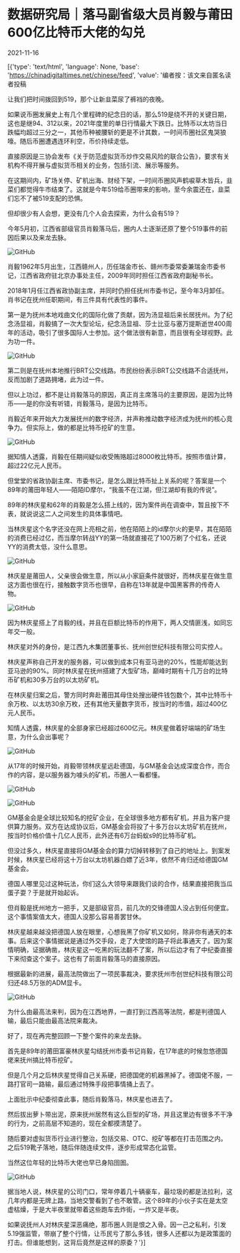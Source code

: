 # 数据研究局｜落马副省级大员肖毅与莆田600亿比特币大佬的勾兑

2021-11-16

[{'type': 'text/html', 'language': None, 'base': 'https://chinadigitaltimes.net/chinese/feed', 'value': '编者按：该文来自匿名读者投稿

让我们把时间拨回到519，那个让新韭菜尿了裤裆的夜晚。

如果说币圈发展史上有几个里程碑的纪念日的话，那么519是绕不开的关键日期，这也是继94、312以来，2021年度里的单日行情最大下跌日。比特币以太坊当日跌幅均超过三分之一，其他币种被腰斩的更是不计其数，一时间币圈社区鬼哭狼嚎。随后币圈遭遇连环利空，币价持续走低。

直接原因是三协会发布《关于防范虚拟货币炒作交易风险的联合公告》，要求有关机构不得开展与虚拟货币相关的业务，包括引流、展示等服务。

在这期间内，矿场关停、矿机出海、财经下架，一时间币圈风声鹤唳草木皆兵，韭菜们都觉得牛市结束了。这就是今年519给币圈带来的影响，至今余震还在，韭菜们忘不了被519支配的恐惧。

但却很少有人会想，更没有几个人会去探索，为什么会有519？

今年5月初，江西省部级官员肖毅落马后，圈内人士逐渐还原了整个519事件的前因后果以及来龙去脉。

![GitHub](https://chinadigitaltimes.net/chinese/files/2021/11/post-673290-61938d6c13251.)

肖毅1962年5月出生，江西赣州人，历任瑞金市长、赣州市委常委兼瑞金市委书记，江西省政府驻北京办事处主任，2009年同时担任江西省政府副秘书长。

2018年1月任江西省政协副主席，并同时仍担任抚州市委书记，至今年3月卸任。肖书记在抚州任职期间，有三件具有代表性的事件。

第一是为抚州本地戏曲文化的国际化做了贡献，因为汤显祖后来长居抚州。为了纪念汤显祖，肖毅搞了一次大型论坛，纪念汤显祖、莎士比亚与塞万提斯逝世400周年的活动，吸引了很多国际人士参加。这个做法很有新意，而且很有全球视野。此为功一件。

![GitHub](https://chinadigitaltimes.net/chinese/files/2021/11/post-673290-61938d6c1cf64.)

第二则是在抚州本地推行BRT公交线路。市民纷纷表示BRT公交线路不合适抚州，反而加剧了道路拥堵，此为过一件。

但以上功过，都不是让肖毅落马的原因，真正肖主席落马的主要原因，是因为比特币——是的你没有听错，肖毅落马，是因为比特币。

肖毅近年来开始大力发展抚州的数字经济，并声称推动数字经济成为抚州的核心竞争力。但实际上，做的都是比特币挖矿的生意。

![GitHub](https://chinadigitaltimes.net/chinese/files/2021/11/post-673290-61938d6c24b7f.)

据知情人透露，肖毅在任期间疑似收受贿赂超过8000枚比特币。按照市值计算，超过22亿元人民币。

但堂堂的省政协副主席、市委书记，是怎么跟比特币扯上关系的呢？答案是一个89年的莆田年轻人——陌陌ID摩尔，“我虽不在江湖，但江湖却有我的传说”。

89年的林庆星和62年的肖毅是怎么搭上线的，因为案件尚在调查中，暂且按下不表，就说说这二人之间发生的具体事情吧。

当林庆星这个名字还没在网上亮相之前，他在陌陌上的id摩尔火的更早，其在陌陌的消费已经过亿，而当摩尔转战YY的第一场就直接花了100万刷了个红名，还说YY的消费太低，没什么意思。

![GitHub](https://chinadigitaltimes.net/chinese/files/2021/11/post-673290-61938d6c2c1cb.)

林庆星是莆田人，父亲很会做生意，所以从小家庭条件就很好，而林庆星在做生意这方面也很在行，接触数字货币也很早，自称在13年就是中国黑客界的传奇人物。

![GitHub](https://chinadigitaltimes.net/chinese/files/2021/11/post-673290-61938d6c3424c.)

因为林庆星搭上了肖毅的线，并且在巨额比特币的作用下，两人交情匪浅，如同忘年交一般。

林庆星对外的身份，是江西九木集团董事长、抚州创世纪科技有限公司实控人。

林庆星声称自己开发的服务器，可以做到成本只有亚马逊的20%，性能却能达到亚马逊的90%。同时林庆星在抚州搭建了大型矿场，巅峰时期有十几万台的比特币矿机和30多万台的以太坊矿机。

在林庆星归案之后，警方同时奔赴莆田其母住处搜出硬件钱包数个，其中比特币十余万枚、以太坊30余万枚，还有其他天量数字货币，按当时的市值，超过400亿元人民币。

知情人透露，林庆星的全部身家已经超过600亿元。林庆星做着好端端的矿场生意，为什么会出事呢？

![GitHub](https://chinadigitaltimes.net/chinese/files/2021/11/post-673290-61938d6c3c87b.)

从17年的时候开始，肖毅带领林庆星远赴德国，与GM基金会达成深度合作，而合作的内容，是以服务器为噱头的矿机，币圈人一看都懂。

![GitHub](https://chinadigitaltimes.net/chinese/files/2021/11/post-673290-61938d6c4311b.)

![GitHub](https://chinadigitaltimes.net/chinese/files/2021/11/post-673290-61938d6c49c3d.)

GM基金会是全球比较知名的挖矿企业，在全球很多地方都有矿机，并且为客户提供算力服务。双方在达成协议后，GM基金会将投了十多万台以太坊矿机在抚州，按当时价格价值十几亿人民币，此外还有6万台蚂蚁s9的比特币矿机。

但没过多久，林庆星直接将GM基金会的算力切掉转移到了自己的地址上。到案发时候，林庆星已经将这十万台以太坊机器白嫖了近3年，依然不肯归还给德国GM基金会。

德国人哪里见过这种玩法，你们这么大领导来跟我们谈的合作，结果直接把我当瓜蛋子耍？于是就开始起诉。

但肖毅是抚州地方一把手，又是部级官员，前几次的交锋德国人没占到任何便宜。这个事情案值太大，德国人没那么容易善罢甘休。

林庆星越来越没把德国人放在眼里，心想我黑了你矿机又如何，除非你有通天的本事。后来这个事情据说是通过外交手段，走了大使馆的路子将此事通天了。因为案情明确，证据确凿，林庆星这一吃黑的玩法翻不了案，所以后边才有了中纪委直接下来彻查这个案子。这也有了前面肖毅落马的直接原因。

根据最新的进展，最高法院做出了一项民事裁决，要求抚州市创世纪科技有限公司归还48.5万张的ADM显卡。

![GitHub](https://chinadigitaltimes.net/chinese/files/2021/11/post-673290-61938d6c51f55.)

为什么由最高法来判，因为在江西地界，一直打到江西高等法院，都是判德国人输，最后只能由最高法院来裁决。

好了，现在再完整回顾一下整个案件的来龙去脉。

首先是89年的莆田富豪林庆星勾结抚州市委书记肖毅，在17年底的时候忽悠德国佬来抚州搞比特币挖矿。

但是几个月之后林庆星觉得自己关系硬，把德国佬的机器黑掉了。德国佬不服，一路打官司一路输，最后通过特殊手段把事情捅上去了。

上面批示中纪委彻查此事，随后肖毅落马，林庆星也进去了。

然后拔出萝卜带出泥，原来抚州居然有这么巨型的矿场，并且这里边有很多不干净的行为，之前高层不知道的，现在全都摸清楚了。

随后要对虚拟货币行业进行整治，包括交易、OTC、挖矿等都在打击范围之内。之后519靴子落地，随后伴随连续文件，逐步形成常态化监管。

当然这位年轻的比特币大佬也早已身陷囹圄。

![GitHub](https://chinadigitaltimes.net/chinese/files/2021/11/post-673290-61938d6c59ca7.)

据当地人说，林庆星的公司门口，常年停着几十辆豪车，最垃圾的都是法拉利，这几年内都是无牌上路，当地交警看到了也不敢管。这个89年的小伙子实在是太空虚枯燥，于是大半夜里就带着这些跑车去炸街，一炸又是半夜。

如果说抚州人对林庆星深恶痛绝，那币圈人则是恨之入骨。因一己之私利，引发5.19强监管，带崩了整个行情，让币民亏了那么多钱，很多人还都以为是政策面的打击。但谁能想到，这背后竟然是这样的原委？'}]